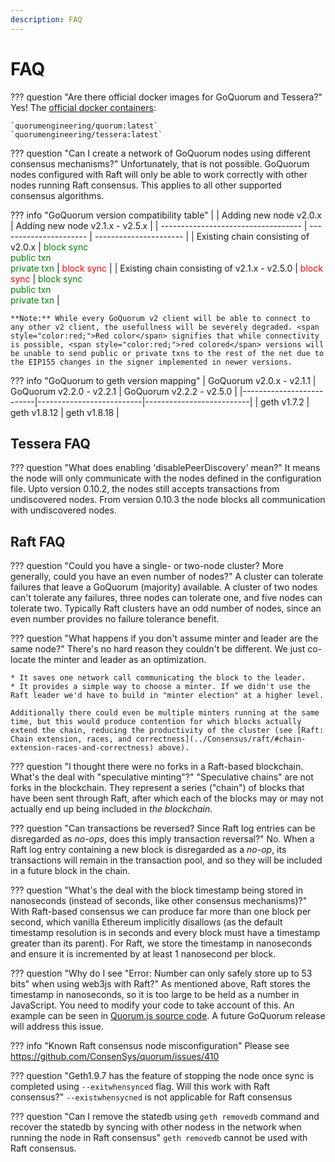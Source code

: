 ```yaml
---
description: FAQ
---
```


# FAQ

??? question "Are there official docker images for GoQuorum and Tessera?"
    Yes! The [official docker containers](https://hub.docker.com/u/quorumengineering/):

    `quorumengineering/quorum:latest`
    `quorumengineering/tessera:latest`

??? question "Can I create a network of GoQuorum nodes using different consensus mechanisms?"
    Unfortunately, that is not possible. GoQuorum nodes configured with Raft will only be able to work correctly with other nodes running Raft consensus. This applies to all other supported consensus algorithms.

??? info "GoQuorum version compatibility table"
    |                                     | Adding new node v2.0.x | Adding new node v2.1.x - v2.5.x |
    | ----------------------------------- | ---------------------- | ---------------------- |
    | Existing chain consisting of v2.0.x | <span style="color:green;">block sync<br /> public txn<br /> private txn</span>  | <span style="color:red;">block sync</span>  |
    | Existing chain consisting of v2.1.x - v2.5.0 | <span style="color:red;">block sync</span>  | <span style="color:green;">block sync<br /> public txn<br /> private txn</span> |

    **Note:** While every GoQuorum v2 client will be able to connect to any other v2 client, the usefullness will be severely degraded. <span style="color:red;">Red color</span> signifies that while connectivity is possible, <span style="color:red;">red colored</span> versions will be unable to send public or private txns to the rest of the net due to the EIP155 changes in the signer implemented in newer versions.

??? info "GoQuorum to geth version mapping"
    | GoQuorum v2.0.x - v2.1.1 | GoQuorum v2.2.0 - v2.2.1 | GoQuorum v2.2.2 - v2.5.0 |
    |--------------------------|--------------------------|--------------------------|
    | geth v1.7.2              | geth v1.8.12             | geth v1.8.18             |

## Tessera FAQ

??? question "What does enabling 'disablePeerDiscovery' mean?"
    It means the node will only communicate with the nodes defined in the configuration file. Upto version 0.10.2, the nodes still accepts transactions from undiscovered nodes. From version 0.10.3 the node blocks all communication with undiscovered nodes.

## Raft FAQ

??? question "Could you have a single- or two-node cluster? More generally, could you have an even number of nodes?"
    A cluster can tolerate failures that leave a GoQuorum (majority) available. A cluster of two nodes can't tolerate any failures, three nodes can tolerate one, and five nodes can tolerate two. Typically Raft clusters have an odd number of nodes, since an even number provides no failure tolerance benefit.

??? question "What happens if you don't assume minter and leader are the same node?"
    There's no hard reason they couldn't be different. We just co-locate the minter and leader as an optimization.

    * It saves one network call communicating the block to the leader.
    * It provides a simple way to choose a minter. If we didn't use the Raft leader we'd have to build in "minter election" at a higher level.

    Additionally there could even be multiple minters running at the same time, but this would produce contention for which blocks actually extend the chain, reducing the productivity of the cluster (see [Raft: Chain extension, races, and correctness](../Consensus/raft/#chain-extension-races-and-correctness) above).

??? question "I thought there were no forks in a Raft-based blockchain. What's the deal with "speculative minting"?"
    "Speculative chains" are not forks in the blockchain. They represent a series ("chain") of blocks that have been sent through Raft, after which each of the blocks may or may not actually end up being included in *the blockchain*.

??? question "Can transactions be reversed? Since Raft log entries can be disregarded as _no-ops_, does this imply transaction reversal?"
    No. When a Raft log entry containing a new block is disregarded as a _no-op_, its transactions will remain in the transaction pool, and so they will be included in a future block in the chain.

??? question "What's the deal with the block timestamp being stored in nanoseconds (instead of seconds, like other consensus mechanisms)?"
    With Raft-based consensus we can produce far more than one block per second, which vanilla Ethereum implicitly disallows (as the default timestamp resolution is in seconds and every block must have a timestamp greater than its parent). For Raft, we store the timestamp in nanoseconds and ensure it is incremented by at least 1 nanosecond per block.

??? question "Why do I see "Error: Number can only safely store up to 53 bits" when using web3js with Raft?"
    As mentioned above, Raft stores the timestamp in nanoseconds, so it is too large to be held as a number in JavaScript.
    You need to modify your code to take account of this. An example can be seen in [Quorum.js source code](https://github.com/ConsenSys/quorum.js/blob/master/lib/index.js#L35).
    A future GoQuorum release will address this issue.

??? info "Known Raft consensus node misconfiguration"
    Please see <https://github.com/ConsenSys/quorum/issues/410>

??? question "Geth1.9.7 has the feature of stopping the node once sync is completed using `--exitwhensynced` flag. Will this work with Raft consensus?"
    `--existwhensycned` is not applicable for Raft consensus

??? question "Can I remove the statedb using `geth removedb` command and recover the statedb by syncing with other nodess in the network when running the node in Raft consensus"
    `geth removedb` cannot be used with Raft consensus.
